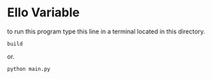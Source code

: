 # Ello Variable

to run this program type this line in a terminal located in this directory.  
```
build
```
or.  
```
python main.py
```
